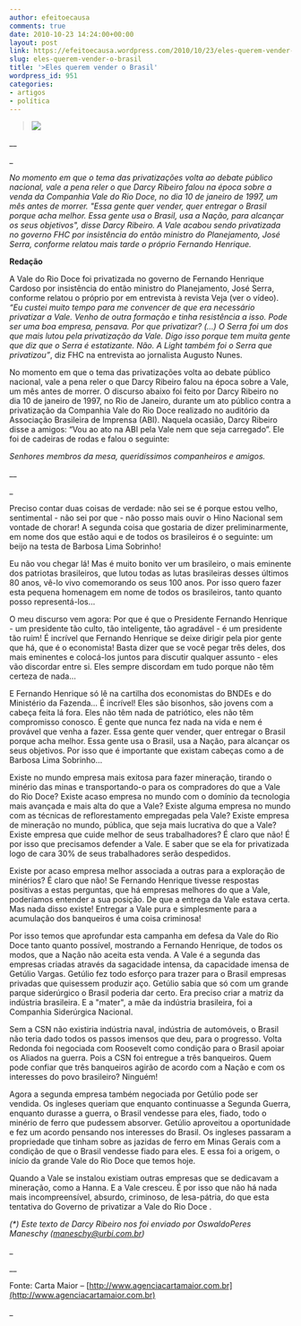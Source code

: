 ```yaml
---
author: efeitoecausa
comments: true
date: 2010-10-23 14:24:00+00:00
layout: post
link: https://efeitoecausa.wordpress.com/2010/10/23/eles-querem-vender-o-brasil/
slug: eles-querem-vender-o-brasil
title: '>Eles querem vender o Brasil'
wordpress_id: 951
categories:
- artigos
- política
---
```


>[![](http://efeitoecausa.files.wordpress.com/2010/10/toon-airport_827985.jpg?w=273)](http://efeitoecausa.files.wordpress.com/2010/10/toon-airport_827985.jpg?w=273)

__

_

_No momento em que o tema das privatizações volta ao debate público nacional, vale a pena reler o que Darcy Ribeiro falou na época sobre a venda da Companhia Vale do Rio Doce, no dia 10 de janeiro de 1997, um mês antes de morrer. "Essa gente quer vender, quer entregar o Brasil porque acha melhor. Essa gente usa o Brasil, usa a Nação, para alcançar os seus objetivos", disse Darcy Ribeiro. A Vale acabou sendo privatizada no governo FHC por insistência do então ministro do Planejamento, José Serra, conforme relatou mais tarde o próprio Fernando Henrique._

**Redação**

A Vale do Rio Doce foi privatizada no governo de Fernando Henrique Cardoso por insistência do então ministro do Planejamento, José Serra, conforme relatou o próprio por em entrevista à revista Veja (ver o vídeo). _“Eu custei muito tempo para me convencer de que era necessário privatizar a Vale. Venho de outra formação e tinha resistência a isso. Pode ser uma boa empresa, pensava. Por que privatizar? (…) O Serra foi um dos que mais lutou pela privatização da Vale. Digo isso porque tem muita gente que diz que o Serra é estatizante. Não. A Light também foi o Serra que privatizou”_, diz FHC na entrevista ao jornalista Augusto Nunes.

No momento em que o tema das privatizações volta ao debate público nacional, vale a pena reler o que Darcy Ribeiro falou na época sobre a Vale, um mês antes de morrer. O discurso abaixo foi feito por Darcy Ribeiro no dia 10 de janeiro de 1997, no Rio de Janeiro, durante um ato público contra a privatização da Companhia Vale do Rio Doce realizado no auditório da Associação Brasileira de Imprensa (ABI). Naquela ocasião, Darcy Ribeiro disse a amigos: “Vou ao ato na ABI pela Vale nem que seja carregado”. Ele foi de cadeiras de rodas e falou o seguinte:

_Senhores membros da mesa, queridíssimos companheiros e amigos._

__

_

Preciso contar duas coisas de verdade: não sei se é porque estou velho, sentimental - não sei por que - não posso mais ouvir o Hino Nacional sem vontade de chorar! A segunda coisa que gostaria de dizer preliminarmente, em nome dos que estão aqui e de todos os brasileiros é o seguinte: um beijo na testa de Barbosa Lima Sobrinho!

Eu não vou chegar lá! Mas é muito bonito ver um brasileiro, o mais eminente dos patriotas brasileiros, que lutou todas as lutas brasileiras desses últimos 80 anos, vê-lo vivo comemorando os seus 100 anos. Por isso quero fazer esta pequena homenagem em nome de todos os brasileiros, tanto quanto posso representá-los…

O meu discurso vem agora: Por que é que o Presidente Fernando Henrique - um presidente tão culto, tão inteligente, tão agradável - é um presidente tão ruim! É incrível que Fernando Henrique se deixe dirigir pela pior gente que há, que é o economista! Basta dizer que se você pegar três deles, dos mais eminentes e colocá-los juntos para discutir qualquer assunto - eles vão discordar entre si. Eles sempre discordam em tudo porque não têm certeza de nada…

E Fernando Henrique só lê na cartilha dos economistas do BNDEs e do Ministério da Fazenda… É incrível! Eles são bisonhos, são jovens com a cabeça feita lá fora. Eles não têm nada de patriótico, eles não têm compromisso conosco. É gente que nunca fez nada na vida e nem é provável que venha a fazer. Essa gente quer vender, quer entregar o Brasil porque acha melhor. Essa gente usa o Brasil, usa a Nação, para alcançar os seus objetivos. Por isso que é importante que existam cabeças como a de Barbosa Lima Sobrinho…

Existe no mundo empresa mais exitosa para fazer mineração, tirando o minério das minas e transportando-o para os compradores do que a Vale do Rio Doce? Existe acaso empresa no mundo com o domínio da tecnologia mais avançada e mais alta do que a Vale? Existe alguma empresa no mundo com as técnicas de reflorestamento empregadas pela Vale? Existe empresa de mineração no mundo, pública, que seja mais lucrativa do que a Vale? Existe empresa que cuide melhor de seus trabalhadores? É claro que não! É por isso que precisamos defender a Vale. E saber que se ela for privatizada logo de cara 30% de seus trabalhadores serão despedidos.

Existe por acaso empresa melhor associada a outras para a exploração de minérios? É claro que não! Se Fernando Henrique tivesse respostas positivas a estas perguntas, que há empresas melhores do que a Vale, poderíamos entender a sua posição. De que a entrega da Vale estava certa. Mas nada disso existe! Entregar a Vale pura e simplesmente para a acumulação dos banqueiros é uma coisa criminosa!

Por isso temos que aprofundar esta campanha em defesa da Vale do Rio Doce tanto quanto possível, mostrando a Fernando Henrique, de todos os modos, que a Nação não aceita esta venda. A Vale é a segunda das empresas criadas através da sagacidade intensa, da capacidade imensa de Getúlio Vargas. Getúlio fez todo esforço para trazer para o Brasil empresas privadas que quisessem produzir aço. Getúlio sabia que só com um grande parque siderúrgico o Brasil poderia dar certo. Era preciso criar a matriz da indústria brasileira. E a "mater", a mãe da indústria brasileira, foi a Companhia Siderúrgica Nacional.

Sem a CSN não existiria indústria naval, indústria de automóveis, o Brasil não teria dado todos os passos imensos que deu, para o progresso. Volta Redonda foi negociada com Roosevelt como condição para o Brasil apoiar os Aliados na guerra. Pois a CSN foi entregue a três banqueiros. Quem pode confiar que três banqueiros agirão de acordo com a Nação e com os interesses do povo brasileiro? Ninguém!

Agora a segunda empresa também negociada por Getúlio pode ser vendida. Os ingleses queriam que enquanto continuasse a Segunda Guerra, enquanto durasse a guerra, o Brasil vendesse para eles, fiado, todo o minério de ferro que pudessem absorver. Getúlio aproveitou a oportunidade e fez um acordo pensando nos interesses do Brasil. Os ingleses passaram a propriedade que tinham sobre as jazidas de ferro em Minas Gerais com a condição de que o Brasil vendesse fiado para eles. E essa foi a origem, o início da grande Vale do Rio Doce que temos hoje.

Quando a Vale se instalou existiam outras empresas que se dedicavam a mineração, como a Hanna. E a Vale cresceu. É por isso que não há nada mais incompreensível, absurdo, criminoso, de lesa-pátria, do que esta tentativa do Governo de privatizar a Vale do Rio Doce .

_(*) Este texto de Darcy Ribeiro nos foi enviado por OswaldoPeres Maneschy (maneschy@urbi.com.br)_

_

__

Fonte: Carta Maior – [http://www.agenciacartamaior.com.br](http://www.agenciacartamaior.com.br)

_

